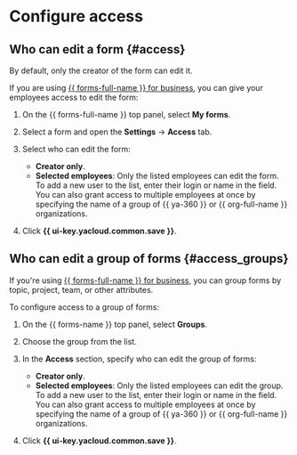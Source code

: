 # Configure access

## Who can edit a form {#access}

By default, only the creator of the form can edit it.

If you are using [{{ forms-full-name }} for business](forms-for-org.md), you can give your employees access to edit the form:


1. On the {{ forms-full-name }} top panel, select **My forms**.

1. Select a form and open the **Settings** → **Access** tab.

1. Select who can edit the form:

   * **Creator only**.
   * **Selected employees**: Only the listed employees can edit the form. To add a new user to the list, enter their login or name in the field. You can also grant access to multiple employees at once by specifying the name of a group of {{ ya-360 }} or {{ org-full-name }} organizations.

1. Click **{{ ui-key.yacloud.common.save }}**.

## Who can edit a group of forms {#access_groups}

If you're using [{{ forms-full-name }} for business](forms-for-org.md), you can group forms by topic, project, team, or other attributes.

To configure access to a group of forms:

1. On the {{ forms-name }} top panel, select **Groups**.

1. Choose the group from the list.

1. In the **Access** section, specify who can edit the group of forms:

   * **Creator only**.
   * **Selected employees**: Only the listed employees can edit the group. To add a new user to the list, enter their login or name in the field. You can also grant access to multiple employees at once by specifying the name of a group of {{ ya-360 }} or {{ org-full-name }} organizations.

1. Click **{{ ui-key.yacloud.common.save }}**.

